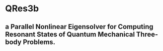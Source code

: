 # QRes3b 
## a Parallel Nonlinear Eigensolver for Computing Resonant States of Quantum Mechanical Three-body Problems.
